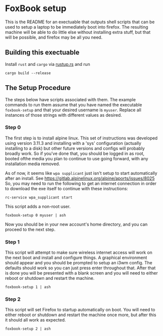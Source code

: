 # FoxBook setup

This is the README for an exectuable that outputs shell scripts that can be used to setup a laptop to be immediately boot into 
firefox. The resulting machine will be able to do little else without installing extra stuff, but that will be possible,
and firefox may be all you need.

## Building this exectuable

Install `rust` and `cargo` via [rustup.rs](https://rustup.rs/) and run

```
cargo build --release
```

## The Setup Procedure

The steps below have scripts associated with them. The example commands to run them assume that you have named the 
executable `foxbook-setup` and that your desired username is `myuser`. Replace all instances of those strings with 
different values as desired.

### Step 0
The first step is to install alpine linux. This set of instructions was developed using version 3.11.3 and installing 
with a 'sys' configuration (actually installing to a disk) but other future versions and configs will probably broadly
work. So if you've done that, you should be logged in as root, booted ofthe media you plan to continue to use going
forward, with any installation media removed.

As of now, it seems like `wpa supplicant` just isn't setup to start automatically after an install.
See https://gitlab.alpinelinux.org/alpine/aports/issues/8025
So, you may need to run the following to get an internet connection in order to download the exe itself to continue 
with these instructions:

```
rc-service wpa_supplicant start
```

This script adds a non-root user.

```
foxbook-setup 0 myuser | ash
```

Now you should be in your new account's home directory, and you can proceed to the next step.

### Step 1

This script will attempt to make sure wireless internet access will work on the next boot and install and configure things.
A graphical environment should appear and you should be prompted to setup an i3wm config. The defaults should work so 
you can just press enter throughout that. After that is done you will be presented with a blank screen and you will need 
to either reboot or shutdown and restart the machine.

```
foxbook-setup 1 | ash
```

### Step 2

This script will set Firefox to startup automatically on boot. You will need to either reboot or shutdown and restart the 
machine once more, but after this it should all work as expected.

```
foxbook-setup 2 | ash
```